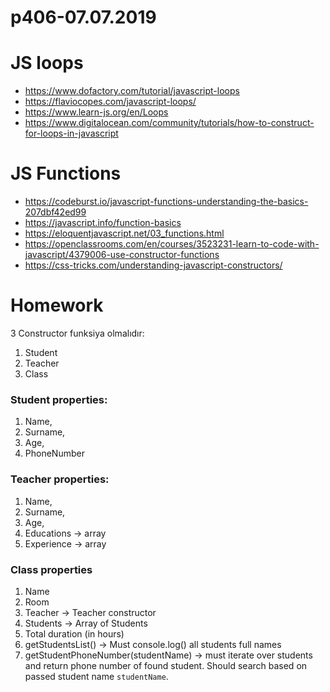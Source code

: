 # p406-07.07.2019

# JS loops
* https://www.dofactory.com/tutorial/javascript-loops
* https://flaviocopes.com/javascript-loops/
* https://www.learn-js.org/en/Loops
* https://www.digitalocean.com/community/tutorials/how-to-construct-for-loops-in-javascript


# JS Functions 
* https://codeburst.io/javascript-functions-understanding-the-basics-207dbf42ed99
* https://javascript.info/function-basics
* https://eloquentjavascript.net/03_functions.html
* https://openclassrooms.com/en/courses/3523231-learn-to-code-with-javascript/4379006-use-constructor-functions
* https://css-tricks.com/understanding-javascript-constructors/

# Homework
3 Constructor funksiya olmalıdır:

1) Student
2) Teacher
3) Class

### Student properties:
1. Name,
2. Surname,
3. Age,
4. PhoneNumber


### Teacher properties:
1. Name,
2. Surname,
3. Age,
4. Educations -> array
5. Experience -> array

### Class properties
1. Name
2. Room
3. Teacher -> Teacher constructor
4. Students -> Array of Students
5. Total duration (in hours)
6. getStudentsList() -> Must console.log() all students full names
7. getStudentPhoneNumber(studentName) -> must iterate over students and return phone number of found student. Should search based on passed student name `studentName`.
